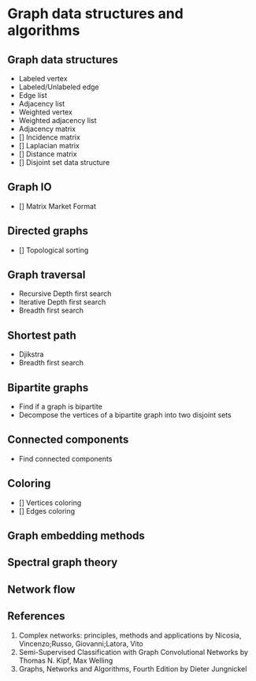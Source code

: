 # Graph data structures and algorithms

## Graph data structures
- Labeled vertex
- Labeled/Unlabeled edge
- Edge list
- Adjacency list
- Weighted vertex
- Weighted adjacency list
- Adjacency matrix
- [] Incidence matrix
- [] Laplacian matrix
- [] Distance matrix
- [] Disjoint set data structure

## Graph IO
- [] Matrix Market Format

## Directed graphs
- [] Topological sorting

## Graph traversal
- Recursive Depth first search
- Iterative Depth first search
- Breadth first search

## Shortest path
- Djikstra
- Breadth first search

## Bipartite graphs
- Find if a graph is bipartite
- Decompose the vertices of a bipartite graph into two disjoint sets

## Connected components
- Find connected components

## Coloring
- [] Vertices coloring
- [] Edges coloring

## Graph embedding methods

## Spectral graph theory

## Network flow

## References

1. Complex networks: principles, methods and applications by Nicosia, Vincenzo;Russo, Giovanni;Latora, Vito
2. Semi-Supervised Classification with Graph Convolutional Networks by Thomas N. Kipf, Max Welling
3. Graphs, Networks and Algorithms, Fourth Edition by Dieter Jungnickel

